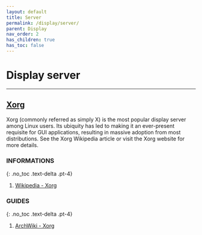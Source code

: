 ```yaml
---
layout: default
title: Server
permalink: /display/server/
parent: Display
nav_order: 2
has_children: true
has_toc: false
---
```


# Display server

---

## [Xorg](/Andromeda/display/server/xorg/)

Xorg (commonly referred as simply X) is the most popular display server among Linux users. Its ubiquity has led to making it an ever-present requisite for GUI applications, resulting in massive adoption from most distributions. See the Xorg Wikipedia article or visit the Xorg website for more details.

### INFORMATIONS
{: .no_toc .text-delta .pt-4}

1. [Wikipedia - Xorg](https://en.wikipedia.org/wiki/X.Org_Server)

### GUIDES
{: .no_toc .text-delta .pt-4}

1. [ArchWiki - Xorg](https://wiki.archlinux.org/index.php/Xorg)
